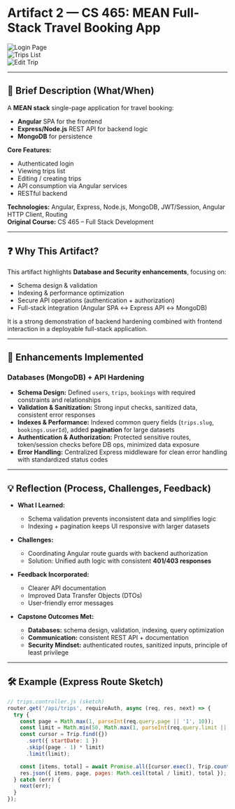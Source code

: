 # Artifact 2 — CS 465: MEAN Full-Stack Travel Booking App

![Login Page](assets/mean-login.png)  
![Trips List](assets/mean-trips.png)  
![Edit Trip](assets/mean-edit-trip.png)  

---

## 📌 Brief Description (What/When)
A **MEAN stack** single-page application for travel booking:  
- **Angular** SPA for the frontend  
- **Express/Node.js** REST API for backend logic  
- **MongoDB** for persistence  

**Core Features:**  
- Authenticated login  
- Viewing trips list  
- Editing / creating trips  
- API consumption via Angular services  
- RESTful backend  

**Technologies:** Angular, Express, Node.js, MongoDB, JWT/Session, Angular HTTP Client, Routing  
**Original Course:** CS 465 – Full Stack Development  

---

## ❓ Why This Artifact?
This artifact highlights **Database and Security enhancements**, focusing on:  
- Schema design & validation  
- Indexing & performance optimization  
- Secure API operations (authentication + authorization)  
- Full-stack integration (Angular SPA ↔ Express API ↔ MongoDB)  

It is a strong demonstration of backend hardening combined with frontend interaction in a deployable full-stack application.  

---

## 🔧 Enhancements Implemented

### Databases (MongoDB) + API Hardening
- **Schema Design:** Defined `users`, `trips`, `bookings` with required constraints and relationships  
- **Validation & Sanitization:** Strong input checks, sanitized data, consistent error responses  
- **Indexes & Performance:** Indexed common query fields (`trips.slug`, `bookings.userId`), added **pagination** for large datasets  
- **Authentication & Authorization:** Protected sensitive routes, token/session checks before DB ops, minimized data exposure  
- **Error Handling:** Centralized Express middleware for clean error handling with standardized status codes  

---

## 💡 Reflection (Process, Challenges, Feedback)

- **What I Learned:**  
  - Schema validation prevents inconsistent data and simplifies logic  
  - Indexing + pagination keeps UI responsive with larger datasets  

- **Challenges:**  
  - Coordinating Angular route guards with backend authorization  
  - Solution: Unified auth logic with consistent **401/403 responses**  

- **Feedback Incorporated:**  
  - Clearer API documentation  
  - Improved Data Transfer Objects (DTOs)  
  - User-friendly error messages  

- **Capstone Outcomes Met:**  
  - **Databases:** schema design, validation, indexing, query optimization  
  - **Communication:** consistent REST API + documentation  
  - **Security Mindset:** authenticated routes, sanitized inputs, principle of least privilege  

---

## 🛠️ Example (Express Route Sketch)

```js
// trips.controller.js (sketch)
router.get('/api/trips', requireAuth, async (req, res, next) => {
  try {
    const page = Math.max(1, parseInt(req.query.page || '1', 10));
    const limit = Math.min(50, Math.max(1, parseInt(req.query.limit || '10', 10)));
    const cursor = Trip.find({})
      .sort({ startDate: 1 })
      .skip((page - 1) * limit)
      .limit(limit);

    const [items, total] = await Promise.all([cursor.exec(), Trip.countDocuments()]);
    res.json({ items, page, pages: Math.ceil(total / limit), total });
  } catch (err) {
    next(err);
  }
});
